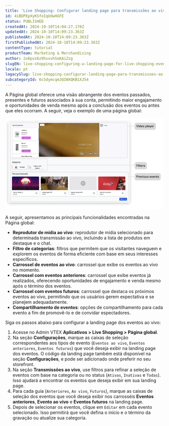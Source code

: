 ```yaml
---
title: 'Live Shopping: Configurar landing page para transmissões ao vivo'
id: 4iBDPEpXyKSfoIqUdwHGFE
status: PUBLISHED
createdAt: 2024-10-10T14:04:27.176Z
updatedAt: 2024-10-10T14:09:23.363Z
publishedAt: 2024-10-10T14:09:23.363Z
firstPublishedAt: 2024-10-10T14:09:23.363Z
contentType: tutorial
productTeam: Marketing & Merchandising
author: 2o8pvz6z9hvxvhSoKAiZzg
slugEN: live-shopping-configuring-a-landing-page-for-live-shopping-events
locale: pt
legacySlug: live-shopping-configurar-landing-page-para-transmissoes-ao-vivo
subcategoryId: 6cSdymcqmJQIWXQKB1XJ54
---
```


A Página global oferece uma visão abrangente dos eventos passados, presentes e futuros associados à sua conta, permitindo maior engajamento e oportunidades de venda mesmo após a conclusão dos eventos ou antes que eles ocorram. A seguir, veja o exemplo de uma página global:

![ls-global-page](https://raw.githubusercontent.com/vtexdocs/help-center-content/refs/heads/main/docs/pt/tutorials/Apps/Live%20Shopping/live-shopping-configurar-landing-page-para-transmissoes-ao-vivo_1.png)

A seguir, apresentamos as principais funcionalidades encontradas na Página global:

* **Reprodutor de mídia ao vivo**: reprodutor de mídia selecionado para determinada transmissão ao vivo, incluindo a lista de produtos em destaque e o chat.
* **Filtro de categorias**: filtros que permitem que os visitantes naveguem e explorem os eventos de forma eficiente com base em seus interesses específicos.
* **Carrossel de eventos ao vivo**: carrossel que exibe os eventos ao vivo no momento.
* **Carrossel com eventos anteriores**: carrossel que exibe eventos já realizados, oferecendo oportunidades de engajamento e venda mesmo após o término dos eventos.
* **Carrossel com eventos futuros**: carrossel que destaca os próximos eventos ao vivo, permitindo que os usuários gerem expectativa e se planejem adequadamente.
* **Compartilhamento de eventos**: opções de compartilhamento para cada evento a fim de promovê-lo e de convidar espectadores.

Siga os passos abaixo para configurar a landing page dos eventos ao vivo:

1. Acesse no Admin VTEX **Aplicativos > Live Shopping > Página global**.
3. Na seção **Configurações**, marque as caixas de seleção correspondentes aos tipos de evento (`Eventos ao vivo`, `Eventos anteriores`, `Eventos futuros`) que você deseja exibir na landing page dos eventos.
O código da landing page também está disponível na seção **Configurações**, e  pode ser adicionado onde preferir no seu storefront.
4. Na seção **Transmissões ao vivo**, use filtros para refinar a seleção de eventos com base na categoria ou no status (`Ativas`, `Inativas` e `Todas`). Isso ajudará a encontrar os eventos que deseja exibir em sua landing page.
5. Para cada guia (`Anteriores`, `Ao vivo`, `Futuros`), marque as caixas de seleção dos eventos que você deseja exibir nos carrosséis **Eventos anteriores**, **Evento ao vivo** e **Eventos futuros** na landing page.
6. Depois de selecionar os eventos, clique em `Editar` em cada evento selecionado. Isso permitirá que você defina o início e o término da gravação ou atualize sua categoria.
